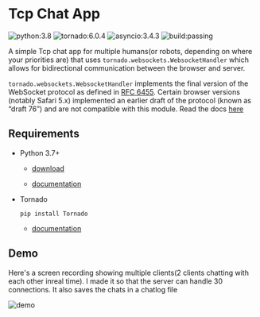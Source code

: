 # Tcp Chat App

![python:3.8](https://img.shields.io/badge/python-3.8-blue)
![tornado:6.0.4](https://img.shields.io/badge/tornado-6.0.4-orange)
![asyncio:3.4.3](https://img.shields.io/badge/asyncio-3.4.3-blueviolet)
![build:passing](https://img.shields.io/badge/build-passing-green)

A simple Tcp chat app for multiple humans(or robots, depending on where your priorities are) that uses 
```tornado.websockets.WebsocketHandler``` which  allows for bidirectional communication between the browser and server.

```tornado.websockets.WebsocketHandler``` implements the final version of the WebSocket protocol as defined in [RFC 6455](https://tools.ietf.org/html/rfc6455). 
Certain browser versions (notably Safari 5.x) implemented an earlier draft of the protocol (known as “draft 76”) 
and are not compatible with this module.
Read the docs [here](https://www.tornadoweb.org/en/stable/websocket.html)


## Requirements

- Python 3.7+ 

    - [download](https://www.python.org/downloads/)
    
    - [documentation](https://docs.python.org/3/)

- Tornado 
   ```
   pip install Tornado
   ```
    - [documentation](https://www.tornadoweb.org/en/stable/)



## Demo

Here's a screen recording showing multiple clients(2 clients chatting with each other inreal time). I made it so that the server can handle 30 connections.
It also saves the chats in a chatlog file
 
![demo](https://user-images.githubusercontent.com/39020723/81034191-000cbb00-8e9f-11ea-9999-3cdbe37da8de.gif)


